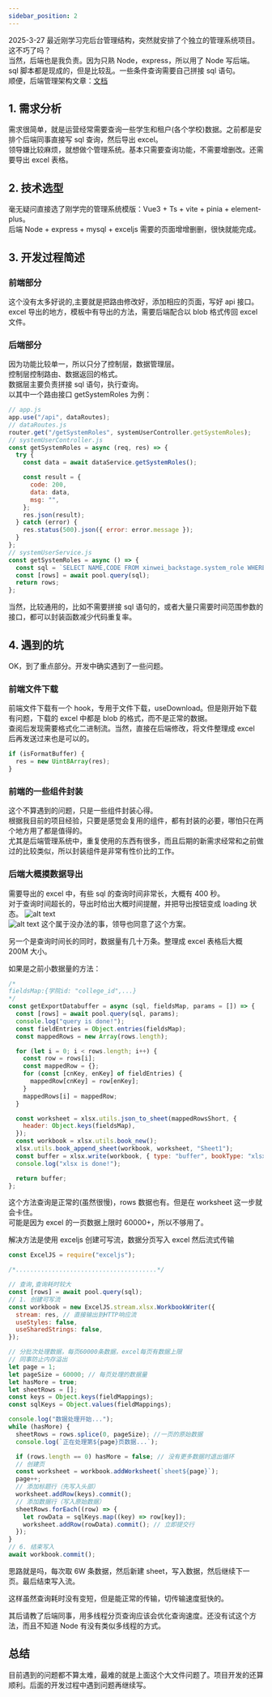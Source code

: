 ```yaml
---
sidebar_position: 2
---
```


2025-3-27
最近刚学习完后台管理结构，突然就安排了个独立的管理系统项目。这不巧了吗？  
当然，后端也是我负责。因为只熟 Node，express，所以用了 Node 写后端。  
sql 脚本都是现成的，但是比较乱。一些条件查询需要自己拼接 sql 语句。  
顺便，后端管理架构文章：[文档](后台管理系统架构分析.md)

## 1. 需求分析

需求很简单，就是运营经常需要查询一些学生和租户(各个学校)数据。之前都是安排个后端同事直接写 sql 查询，然后导出 excel。  
领导嫌比较麻烦，就想做个管理系统。基本只需要查询功能，不需要增删改。还需要导出 excel 表格。

## 2. 技术选型

毫无疑问直接选了刚学完的管理系统模版：Vue3 + Ts + vite + pinia + element-plus。  
后端 Node + express + mysql + exceljs
需要的页面增增删删，很快就能完成。

## 3. 开发过程简述

### 前端部分

这个没有太多好说的,主要就是把路由修改好，添加相应的页面，写好 api 接口。  
excel 导出的地方，模板中有导出的方法，需要后端配合以 blob 格式传回 excel 文件。

### 后端部分

因为功能比较单一，所以只分了控制层，数据管理层。  
控制层控制路由、数据返回的格式。  
数据层主要负责拼接 sql 语句，执行查询。  
以其中一个路由接口 getSystemRoles 为例：

```js
// app.js
app.use("/api", dataRoutes);
// dataRoutes.js
router.get("/getSystemRoles", systemUserController.getSystemRoles);
// systemUserController.js
const getSystemRoles = async (req, res) => {
  try {
    const data = await dataService.getSystemRoles();

    const result = {
      code: 200,
      data: data,
      msg: "",
    };
    res.json(result);
  } catch (error) {
    res.status(500).json({ error: error.message });
  }
};
// systemUserService.js
const getSystemRoles = async () => {
  const sql = `SELECT NAME,CODE FROM xinwei_backstage.system_role WHERE deleted=0`;
  const [rows] = await pool.query(sql);
  return rows;
};
```

当然，比较通用的，比如不需要拼接 sql 语句的，或者大量只需要时间范围参数的接口，都可以封装函数减少代码重复率。

## 4. 遇到的坑

OK，到了重点部分。开发中确实遇到了一些问题。

### 前端文件下载

前端文件下载有一个 hook，专用于文件下载，useDownload。但是刚开始下载有问题，下载的 excel 中都是 blob 的格式，而不是正常的数据。  
查阅后发现需要格式化二进制流。当然，直接在后端修改，将文件整理成 excel 后再发送过来也是可以的。

```js
if (isFormatBuffer) {
  res = new Uint8Array(res);
}
```

### 前端的一些组件封装

这个不算遇到的问题，只是一些组件封装心得。  
根据我目前的项目经验，只要是感觉会复用的组件，都有封装的必要，哪怕只在两个地方用了都是值得的。  
尤其是后端管理系统中，重复使用的东西有很多，而且后期的新需求经常和之前做过的比较类似，所以封装组件是非常有性价比的工作。

### 后端大概摸数据导出

需要导出的 excel 中，有些 sql 的查询时间非常长，大概有 400 秒。  
对于查询时间超长的，导出时给出大概时间提醒，并把导出按钮变成 loading 状态。
![alt text](image-3.png)  
![alt text](image-4.png)
这个属于没办法的事，领导也同意了这个方案。

另一个是查询时间长的同时，数据量有几十万条。整理成 excel 表格后大概 200M 大小。

如果是之前小数据量的方法：

```js
/*
fieldsMap:{学院id: "college_id",...}
*/
const getExportDatabuffer = async (sql, fieldsMap, params = []) => {
  const [rows] = await pool.query(sql, params);
  console.log("query is done!");
  const fieldEntries = Object.entries(fieldsMap);
  const mappedRows = new Array(rows.length);

  for (let i = 0; i < rows.length; i++) {
    const row = rows[i];
    const mappedRow = {};
    for (const [cnKey, enKey] of fieldEntries) {
      mappedRow[cnKey] = row[enKey];
    }
    mappedRows[i] = mappedRow;
  }

  const worksheet = xlsx.utils.json_to_sheet(mappedRowsShort, {
    header: Object.keys(fieldsMap),
  });
  const workbook = xlsx.utils.book_new();
  xlsx.utils.book_append_sheet(workbook, worksheet, "Sheet1");
  const buffer = xlsx.write(workbook, { type: "buffer", bookType: "xlsx" });
  console.log("xlsx is done!");

  return buffer;
};
```

这个方法查询是正常的(虽然很慢)，rows 数据也有。但是在 worksheet 这一步就会卡住。  
可能是因为 excel 的一页数据上限时 60000+，所以不够用了。

解决方法是使用 exceljs 创建可写流，数据分页写入 excel 然后流式传输

```js
const ExcelJS = require("exceljs");

/*.......................................*/

// 查询,查询耗时较大
const [rows] = await pool.query(sql);
// 1. 创建可写流
const workbook = new ExcelJS.stream.xlsx.WorkbookWriter({
  stream: res, // 直接输出到HTTP响应流
  useStyles: false,
  useSharedStrings: false,
});

// 分批次处理数据，每页60000条数据，excel每页有数据上限
// 同事防止内存溢出
let page = 1;
let pageSize = 60000; // 每页处理的数据量
let hasMore = true;
let sheetRows = [];
const keys = Object.keys(fieldMappings);
const sqlKeys = Object.values(fieldMappings);

console.log("数据处理开始...");
while (hasMore) {
  sheetRows = rows.splice(0, pageSize); //一页的原始数据
  console.log(`正在处理第${page}页数据...`);

  if (rows.length == 0) hasMore = false; // 没有更多数据时退出循环
  // 创建页
  const worksheet = workbook.addWorksheet(`sheet${page}`);
  page++;
  // 添加标题行（先写入头部）
  worksheet.addRow(keys).commit();
  // 添加数据行（写入原始数据）
  sheetRows.forEach((row) => {
    let rowData = sqlKeys.map((key) => row[key]);
    worksheet.addRow(rowData).commit(); // 立即提交行
  });
}
// 6. 结束写入
await workbook.commit();
```

思路就是吗，每次取 6W 条数据，然后新建 sheet，写入数据，然后继续下一页。最后结束写入流。

这样虽然查询耗时没有变短，但是能正常的传输，切传输速度挺快的。

其后请教了后端同事，用多线程分页查询应该会优化查询速度。还没有试这个方法，而且不知道 Node 有没有类似多线程的方式。

## 总结

目前遇到的问题都不算太难，最难的就是上面这个大文件问题了。项目开发的还算顺利。后面的开发过程中遇到问题再继续写。
